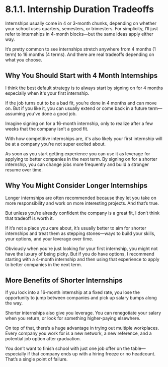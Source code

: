 # 8.1.1. Internship Duration Tradeoffs

Internships usually come in 4 or 3-month chunks, depending on whether your school uses quarters, semesters, or trimesters. For simplicity, I’ll just refer to internships in 4-month blocks—but the same ideas apply either way.

It’s pretty common to see internships stretch anywhere from 4 months (1 term) to 16 months (4 terms). And there are real tradeoffs depending on what you choose.

## Why You Should Start with 4 Month Internships

I think the best default strategy is to always start by signing on for 4 months especially when it's your first internship.

If the job turns out to be a bad fit, you’re done in 4 months and can move on. But if you like it, you can usually extend or come back in a future term—assuming you’ve done a good job.

Imagine signing on for a 16-month internship, only to realize after a few weeks that the company isn’t a good fit.

With how competitive internships are, it's also likely your first internship will be at a company you’re not super excited about.

As soon as you start getting experience you can use it as leverage for applying to better companies in the next term. By signing on for a shorter internship, you can change jobs more frequently and build a stronger resume over time.

## Why You Might Consider Longer Internships

Longer internships are often recommended because they let you take on more responsibility and work on more interesting projects. And that’s true.

But unless you’re already confident the company is a great fit, I don’t think that tradeoff is worth it.

If it’s not a place you care about, it’s usually better to aim for shorter internships and treat them as stepping stones—ways to build your skills, your options, and your leverage over time.

Obviously when you're just looking for your first internship, you might not have the luxury of being picky. But if you do have options, I recommend starting with a 4-month internship and then using that experience to apply to better companies in the next term.

## More Benefits of Shorter Internships

If you lock into a 16-month internship at a fixed rate, you lose the opportunity to jump between companies and pick up salary bumps along the way.

Shorter internships also give you leverage. You can renegotiate your salary when you return, or look for something higher-paying elsewhere.

On top of that, there’s a huge advantage in trying out multiple workplaces. Every company you work for is a new network, a new reference, and a potential job option after graduation.

You don’t want to finish school with just one job offer on the table—especially if that company ends up with a hiring freeze or no headcount. That’s a single point of failure.
